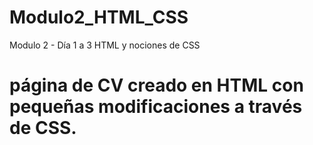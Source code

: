 # Modulo2_HTML_CSS
Modulo 2 - Día 1 a 3 HTML y nociones de CSS

# página de CV creado en HTML con pequeñas modificaciones a través de CSS.
